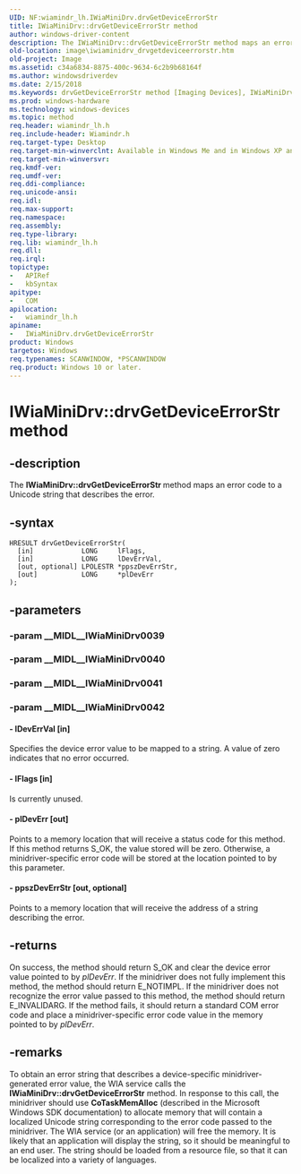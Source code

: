 ```yaml
---
UID: NF:wiamindr_lh.IWiaMiniDrv.drvGetDeviceErrorStr
title: IWiaMiniDrv::drvGetDeviceErrorStr method
author: windows-driver-content
description: The IWiaMiniDrv::drvGetDeviceErrorStr method maps an error code to a Unicode string that describes the error.
old-location: image\iwiaminidrv_drvgetdeviceerrorstr.htm
old-project: Image
ms.assetid: c34a6834-8875-400c-9634-6c2b9b68164f
ms.author: windowsdriverdev
ms.date: 2/15/2018
ms.keywords: drvGetDeviceErrorStr method [Imaging Devices], IWiaMiniDrv interface, IWiaMiniDrv::drvGetDeviceErrorStr, drvGetDeviceErrorStr method [Imaging Devices], drvGetDeviceErrorStr, IWiaMiniDrv, MiniDrv_d5a72b62-8987-4d0a-921e-8a7f4d915d12.xml, wiamindr_lh/IWiaMiniDrv::drvGetDeviceErrorStr, IWiaMiniDrv interface [Imaging Devices], drvGetDeviceErrorStr method, image.iwiaminidrv_drvgetdeviceerrorstr
ms.prod: windows-hardware
ms.technology: windows-devices
ms.topic: method
req.header: wiamindr_lh.h
req.include-header: Wiamindr.h
req.target-type: Desktop
req.target-min-winverclnt: Available in Windows Me and in Windows XP and later.
req.target-min-winversvr: 
req.kmdf-ver: 
req.umdf-ver: 
req.ddi-compliance: 
req.unicode-ansi: 
req.idl: 
req.max-support: 
req.namespace: 
req.assembly: 
req.type-library: 
req.lib: wiamindr_lh.h
req.dll: 
req.irql: 
topictype:
-	APIRef
-	kbSyntax
apitype:
-	COM
apilocation:
-	wiamindr_lh.h
apiname:
-	IWiaMiniDrv.drvGetDeviceErrorStr
product: Windows
targetos: Windows
req.typenames: SCANWINDOW, *PSCANWINDOW
req.product: Windows 10 or later.
---
```


# IWiaMiniDrv::drvGetDeviceErrorStr method


## -description


The <b>IWiaMiniDrv::drvGetDeviceErrorStr </b>method maps an error code to a Unicode string that describes the error.


## -syntax


````
HRESULT drvGetDeviceErrorStr(
  [in]            LONG     lFlags,
  [in]            LONG     lDevErrVal,
  [out, optional] LPOLESTR *ppszDevErrStr,
  [out]           LONG     *plDevErr
);
````


## -parameters




### -param __MIDL__IWiaMiniDrv0039




### -param __MIDL__IWiaMiniDrv0040




### -param __MIDL__IWiaMiniDrv0041




### -param __MIDL__IWiaMiniDrv0042






#### - lDevErrVal [in]

Specifies the device error value to be mapped to a string. A value of zero indicates that no error occurred.


#### - lFlags [in]

Is currently unused. 


#### - plDevErr [out]

Points to a memory location that will receive a status code for this method. If this method returns S_OK, the value stored will be zero. Otherwise, a minidriver-specific error code will be stored at the location pointed to by this parameter.


#### - ppszDevErrStr [out, optional]

Points to a memory location that will receive the address of a string describing the error. 


## -returns



On success, the method should return S_OK and clear the device error value pointed to by <i>plDevErr</i>. If the minidriver does not fully implement this method, the method should return E_NOTIMPL. If the minidriver does not recognize the error value passed to this method, the method should return E_INVALIDARG. If the method fails, it should return a standard COM error code and place a minidriver-specific error code value in the memory pointed to by <i>plDevErr</i>.




## -remarks



To obtain an error string that describes a device-specific minidriver-generated error value, the WIA service calls the <b>IWiaMiniDrv::drvGetDeviceErrorStr</b> method. In response to this call, the minidriver should use <b>CoTaskMemAlloc</b> (described in the Microsoft Windows SDK documentation) to allocate memory that will contain a localized Unicode string corresponding to the error code passed to the minidriver. The WIA service (or an application) will free the memory. It is likely that an application will display the string, so it should be meaningful to an end user. The string should be loaded from a resource file, so that it can be localized into a variety of languages.



